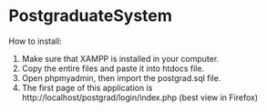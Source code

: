 # PostgraduateSystem

How to install:
1. Make sure that XAMPP is installed in your computer.
2. Copy the entire files and paste it into htdocs file.
3. Open phpmyadmin, then import the postgrad.sql file.
4. The first page of this application is http://localhost/postgrad/login/index.php (best view in Firefox)
